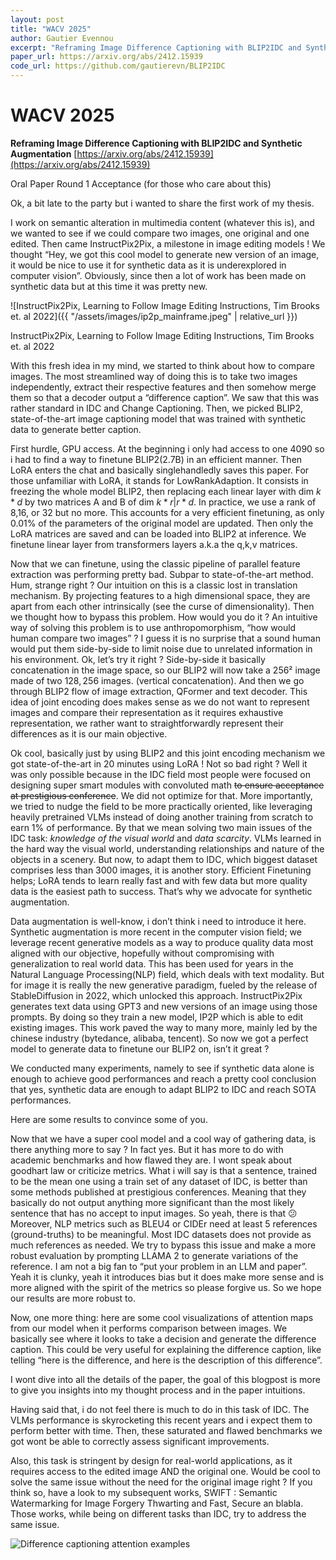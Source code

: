 ```yaml
---
layout: post
title: "WACV 2025"
author: Gautier Evennou
excerpt: "Reframing Image Difference Captioning with BLIP2IDC and Synthetic Augmentation."
paper_url: https://arxiv.org/abs/2412.15939
code_url: https://github.com/gautierevn/BLIP2IDC
---
```


# WACV 2025

**Reframing Image Difference Captioning with BLIP2IDC and Synthetic Augmentation** [https://arxiv.org/abs/2412.15939](https://arxiv.org/abs/2412.15939)

Oral Paper Round 1 Acceptance (for those who care about this)

Ok, a bit late to the party but i wanted to share the first work of my thesis.

I work on semantic alteration in multimedia content (whatever this is), and we wanted to see if we could compare two images, one original and one edited. Then came InstructPix2Pix, a milestone in image editing models ! We thought “Hey, we got this cool model to generate new version of an image, it would be nice to use it for synthetic data as it is underexplored in computer vision”. Obviously, since then a lot of work has been made on synthetic data but at this time it was pretty new.

![InstructPix2Pix, Learning to Follow Image Editing Instructions, Tim Brooks et. al 2022]({{ "/assets/images/ip2p_mainframe.jpeg" | relative_url }})

InstructPix2Pix, Learning to Follow Image Editing Instructions, Tim Brooks et. al 2022

With this fresh idea in my mind, we started to think about how to compare images. The most streamlined way of doing this is to take two images independently, extract their respective features and then somehow merge them so that a decoder output a “difference caption”. We saw that this was rather standard in IDC and Change Captioning. Then, we picked BLIP2, state-of-the-art image captioning model that was trained with synthetic data to generate better caption.

First hurdle, GPU access. At the beginning i only had access to one 4090 so i had to find a way to finetune BLIP2(2.7B) in an efficient manner. Then LoRA enters the chat and basically singlehandledly saves this paper. For those unfamiliar with LoRA, it stands for LowRankAdaption. It consists in freezing the whole model BLIP2, then replacing each linear layer with dim $k*d$ by two matrices A and B of dim $k*r | r*d$. In practice, we use a rank of 8,16, or 32 but no more. This accounts for a very efficient finetuning, as only 0.01% of the parameters of the original model are updated. Then only the LoRA matrices are saved and can be loaded into BLIP2 at inference. We finetune linear layer from transformers layers a.k.a the q,k,v matrices.

Now that we can finetune, using the classic pipeline of parallel feature extraction was performing pretty bad. Subpar to state-of-the-art method. Hum, strange right ? Our intuition on this is a classic lost in translation mechanism. By projecting features to a high dimensional space, they are apart from each other intrinsically (see the curse of dimensionality). Then we thought how to bypass this problem. How would you do it ? An intuitive way of solving this problem is to use anthropomorphism, “how would human compare two images” ? I guess it is no surprise that a sound human would put them side-by-side to limit noise due to unrelated information in his environment. Ok, let’s try it right ? Side-by-side it basically concatenation in the image space, so our BLIP2 will now take a $256²$ image made of two $128,256$ images. (vertical concatenation). And then we go through BLIP2 flow of image extraction, QFormer and text decoder. This idea of joint encoding does makes sense as we do not want to represent images and compare their representation as it requires exhaustive representation, we rather want to straightforwardly represent their differences as it is our main objective.

Ok cool, basically just by using BLIP2 and this joint encoding mechanism we got state-of-the-art in 20 minutes using LoRA ! Not so bad right ? Well it was only possible because in the IDC field most people were focused on designing super smart modules with convoluted math ~~to ensure acceptance at prestigious conference~~. We did not optimize for that. More importantly, we tried to nudge the field to be more practically oriented, like leveraging heavily pretrained VLMs instead of doing another training from scratch to earn 1% of performance. By that we mean solving two main issues of the IDC task: *knowledge of the visual world* and *data scarcity*. VLMs learned in the hard way the visual world, understanding relationships and nature of the objects in a scenery. But now, to adapt them to IDC, which biggest dataset comprises less than 3000 images, it is another story. Efficient Finetuning helps; LoRA tends to learn really fast and with few data but more quality data is the easiest path to success. That’s why we advocate for synthetic augmentation.

Data augmentation is well-know, i don’t think i need to introduce it here. Synthetic augmentation is more recent in the computer vision field; we leverage recent generative models as a way to produce quality data most aligned with our objective, hopefully without compromising with generalization to real world data. This has been used for years in the Natural Language Processing(NLP) field, which deals with text modality. But for image it is really the new generative paradigm, fueled by the release of StableDiffusion in 2022, which unlocked this approach. InstructPix2Pix generates text data using GPT3 and new versions of an image using those prompts. By doing so they train a new model, IP2P which is able to edit existing images. This work paved the way to many more, mainly led by the chinese industry (bytedance, alibaba, tencent). So now we got a perfect model to generate data to finetune our BLIP2 on, isn’t it great ?

We conducted many experiments, namely to see if synthetic data alone is enough to achieve good performances and reach a pretty cool conclusion that yes, synthetic data are enough to adapt BLIP2 to IDC and reach SOTA performances.

Here are some results to convince some of you.

Now that we have a super cool model and a cool way of gathering data, is there anything more to say ? In fact yes. But it has more to do with academic benchmarks and how flawed they are. I wont speak about goodhart law or criticize metrics. What i will say is that a sentence, trained to be the mean one using a train set of any dataset of IDC, is better than some methods published at prestigious conferences. Meaning that they basically do not output anything more significant than the most likely sentence that has no accept to input images. So yeah, there is that 😕 Moreover, NLP metrics such as BLEU4 or CIDEr need at least 5 references (ground-truths) to be meaningful. Most IDC datasets does not provide as much references as needed. We try to bypass this issue and make a more robust evaluation by prompting LLAMA 2 to generate variations of the reference. I am not a big fan to “put your problem in an LLM and paper”. Yeah it is clunky, yeah it introduces bias but it does make more sense and is more aligned with the spirit of the metrics so please forgive us. So we hope our results are more robust to.

Now, one more thing: here are some cool visualizations of attention maps from our model when it performs comparison between images. We basically see where it looks to take a decision and generate the difference caption. This could be very useful for explaining the difference caption, like telling “here is the difference, and here is the description of this difference”.

I wont dive into all the details of the paper, the goal of this blogpost is more to give you insights into my thought process and in the paper intuitions.

Having said that, i do not feel there is much to do in this task of IDC. The VLMs performance is skyrocketing this recent years and i expect them to perform better with time. Then, these saturated and flawed benchmarks we got wont be able to correctly assess significant improvements.

Also, this task is stringent by design for real-world applications, as it requires access to the edited image AND the original one. Would be cool to solve the same issue without the need for the original image right ? If you think so, have a look to my subsequent works, SWIFT : Semantic Watermarking for Image Forgery Thwarting and Fast, Secure an blabla. Those works, while being on different tasks than IDC, try to address the same issue.

![Difference captioning attention examples](WACV%202025%20284383abbeb4803a8087e7ae44c3450e/attention_examples.jpeg)
